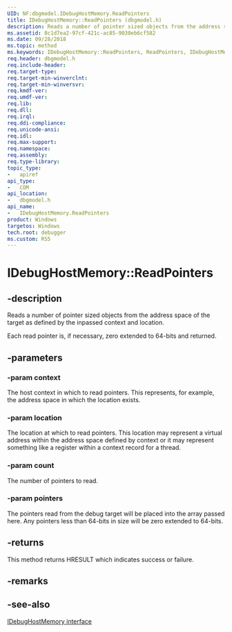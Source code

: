 ```yaml
---
UID: NF:dbgmodel.IDebugHostMemory.ReadPointers
title: IDebugHostMemory::ReadPointers (dbgmodel.h)
description: Reads a number of pointer sized objects from the address space of the target as defined by the inpassed context and location.
ms.assetid: 8c1d7ea2-97cf-421c-ac85-9030eb6cf582
ms.date: 09/28/2018
ms.topic: method
ms.keywords: IDebugHostMemory::ReadPointers, ReadPointers, IDebugHostMemory.ReadPointers, IDebugHostMemory::ReadPointers, IDebugHostMemory.ReadPointers
req.header: dbgmodel.h
req.include-header:
req.target-type:
req.target-min-winverclnt:
req.target-min-winversvr:
req.kmdf-ver:
req.umdf-ver:
req.lib:
req.dll:
req.irql: 
req.ddi-compliance:
req.unicode-ansi:
req.idl:
req.max-support:
req.namespace:
req.assembly:
req.type-library: 
topic_type: 
-	apiref
api_type: 
-	COM
api_location: 
-	dbgmodel.h
api_name: 
-	IDebugHostMemory.ReadPointers
product: Windows
targetos: Windows
tech.root: debugger
ms.custom: RS5
---
```


# IDebugHostMemory::ReadPointers


## -description

Reads a number of pointer sized objects from the address space of the target as defined by the inpassed context and location.

Each read pointer is, if necessary, zero extended to 64-bits and returned.

## -parameters

### -param context
The host context in which to read pointers.  This represents, for example, the address space in which the location exists.

### -param location
The location at which to read pointers.  This location may represent a virtual address within the address space defined by context or it may represent something like a register within a context record for a thread.

### -param count
The number of pointers to read.

### -param pointers
The pointers read from the debug target will be placed into the array passed here.  Any pointers less than 64-bits in size will be zero extended to 64-bits.



## -returns
This method returns HRESULT which indicates success or failure.

## -remarks

## -see-also

[IDebugHostMemory interface](nn-dbgmodel-idebughostmemory.md)
